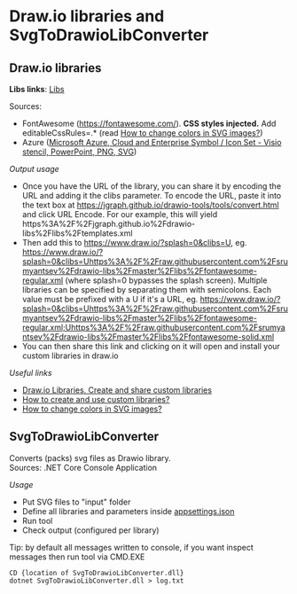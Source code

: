 # Draw.io libraries and SvgToDrawioLibConverter

## Draw.io libraries
**Libs links**: [Libs](./Libs.md)

Sources:
* FontAwesome (https://fontawesome.com/). **CSS styles injected.** Add editableCssRules=.* (read [How to change colors in SVG images?](https://desk.draw.io/support/solutions/articles/16000079239))
* Azure ([Microsoft Azure, Cloud and Enterprise Symbol / Icon Set - Visio stencil, PowerPoint, PNG, SVG](https://www.microsoft.com/en-us/download/details.aspx?id=41937))

_Output usage_
* Once you have the URL of the library, you can share it by encoding the URL and adding it the clibs parameter. To encode the URL, paste it into the text box at https://jgraph.github.io/drawio-tools/tools/convert.html and click URL Encode. For our example, this will yield https%3A%2F%2Fjgraph.github.io%2Fdrawio-libs%2Flibs%2Ftemplates.xml
* Then add this to https://www.draw.io/?splash=0&clibs=U, eg. https://www.draw.io/?splash=0&clibs=Uhttps%3A%2F%2Fraw.githubusercontent.com%2Fsrumyantsev%2Fdrawio-libs%2Fmaster%2Flibs%2Ffontawesome-regular.xml (where splash=0 bypasses the splash screen). Multiple libraries can be specified by separating them with semicolons. Each value must be prefixed with a U if it's a URL, eg. https://www.draw.io/?splash=0&clibs=Uhttps%3A%2F%2Fraw.githubusercontent.com%2Fsrumyantsev%2Fdrawio-libs%2Fmaster%2Flibs%2Ffontawesome-regular.xml;Uhttps%3A%2F%2Fraw.githubusercontent.com%2Fsrumyantsev%2Fdrawio-libs%2Fmaster%2Flibs%2Ffontawesome-solid.xml
* You can then share this link and clicking on it will open and install your custom libraries in draw.io

_Useful links_
* [Draw.io Libraries. Create and share custom libraries](https://github.com/jgraph/drawio-libs)
* [How to create and use custom libraries?](https://desk.draw.io/support/solutions/articles/16000067790)
* [How to change colors in SVG images?](https://desk.draw.io/support/solutions/articles/16000079239)

## SvgToDrawioLibConverter
Converts (packs) svg files as Drawio library.  
Sources: .NET Core Console Application

_Usage_
* Put SVG files to "input" folder
* Define all libraries and parameters inside [appsettings.json](./tool/SvgToDrawioLibConverter/appsettings.json)
* Run tool
* Check output (configured per library)

Tip: by default all messages written to console, if you want inspect messages then run tool via CMD.EXE
```CMD
CD {location of SvgToDrawioLibConverter.dll}
dotnet SvgToDrawioLibConverter.dll > log.txt
```